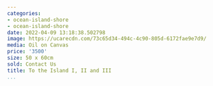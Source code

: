 ```yaml
---
categories:
- ocean-island-shore
- ocean-island-shore
date: 2022-04-09 13:18:38.502798
image: https://ucarecdn.com/73c65d34-494c-4c90-805d-6172fae9e7d9/
media: Oil on Canvas
price: '3500'
size: 50 x 60cm
sold: Contact Us
title: To the Island I, II and III
...
```

